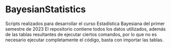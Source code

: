 # BayesianStatistics
Scripts realizados para desarrollar el curso Estadística Bayesiana del primer semestre de 2023
El repositorio contiene todos los datos utilizados, además de las tablas resultantes de ejecutar ciertos comandos, por lo que no es necesario ejecutar completamente el código, basta con
importar las tablas.
